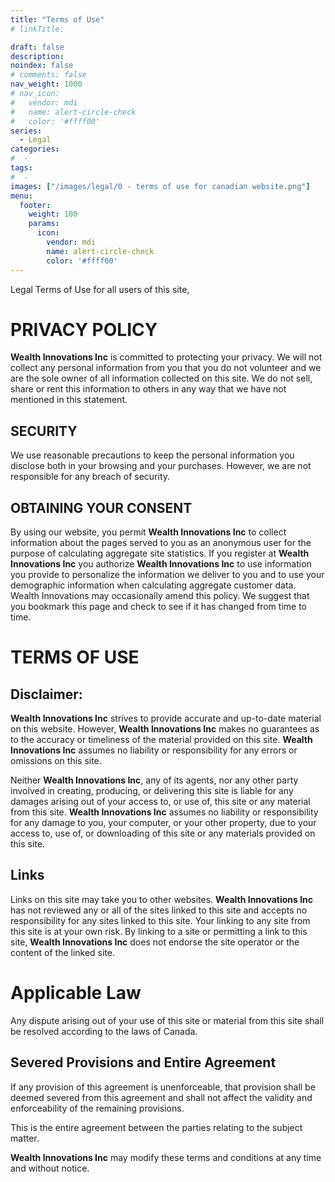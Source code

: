 ```yaml
---
title: "Terms of Use"
# linkTitle:

draft: false
description: 
noindex: false
# comments: false
nav_weight: 1000
# nav_icon:
#   vendor: mdi
#   name: alert-circle-check
#   color: '#ffff00'
series:
  - Legal
categories:
#  - 
tags:
#  - 
images: ["/images/legal/0 - terms of use for canadian website.png"]
menu:
  footer:
    weight: 100
    params:
      icon:
        vendor: mdi
        name: alert-circle-check
        color: '#ffff00'
---
```


Legal Terms of Use for all users of this site,

<!--more-->

# PRIVACY POLICY
**Wealth Innovations Inc** is committed to protecting your privacy. We will not collect any personal information from you that you do not volunteer and we are the sole owner of all information collected on this site. We do not sell, share or rent this information to others in any way that we have not mentioned in this statement.

## SECURITY
We use reasonable precautions to keep the personal information you disclose both in your browsing and your purchases. However, we are not responsible for any breach of security.

## OBTAINING YOUR CONSENT
By using our website, you permit **Wealth Innovations Inc** to collect information about the pages served to you as an anonymous user for the purpose of calculating aggregate site statistics. If you register at **Wealth Innovations Inc** you authorize **Wealth Innovations Inc** to use information you provide to personalize the information we deliver to you and to use your demographic information when calculating aggregate customer data. Wealth Innovations may occasionally amend this policy. We suggest that you bookmark this page and check to see if it has changed from time to time.

# TERMS OF USE
## Disclaimer:
**Wealth Innovations Inc** strives to provide accurate and up-to-date material on this website. However, **Wealth Innovations Inc** makes no guarantees as to the accuracy or timeliness of the material provided on this site. **Wealth Innovations Inc** assumes no liability or responsibility for any errors or omissions on this site.

Neither **Wealth Innovations Inc**, any of its agents, nor any other party involved in creating, producing, or delivering this site is liable for any damages arising out of your access to, or use of, this site or any material from this site. **Wealth Innovations Inc** assumes no liability or responsibility for any damage to you, your computer, or your other property, due to your access to, use of, or downloading of this site or any materials provided on this site.

## Links
Links on this site may take you to other websites. **Wealth Innovations Inc** has not reviewed any or all of the sites linked to this site and accepts no responsibility for any sites linked to this site. Your linking to any site from this site is at your own risk. By linking to a site or permitting a link to this site, **Wealth Innovations Inc** does not endorse the site operator or the content of the linked site.

# Applicable Law
Any dispute arising out of your use of this site or material from this site shall be resolved according to the laws of Canada.

## Severed Provisions and Entire Agreement
If any provision of this agreement is unenforceable, that provision shall be deemed severed from this agreement and shall not affect the validity and enforceability of the remaining provisions.

This is the entire agreement between the parties relating to the subject matter.

**Wealth Innovations Inc** may modify these terms and conditions at any time and without notice.
